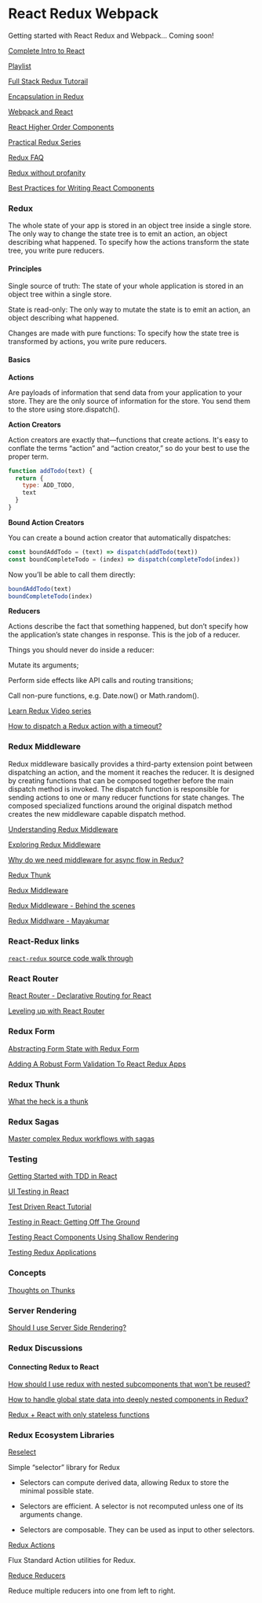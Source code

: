 # React Redux Webpack
Getting started with React Redux and Webpack... Coming soon!

[Complete Intro to React](https://btholt.github.io/complete-intro-to-react/all.html)

[Playlist](https://www.youtube.com/playlist?list=PLQDnxXqV213JJFtDaG0aE9vqvp6Wm7nBg)

[Full Stack Redux Tutorail](http://teropa.info/blog/2015/09/10/full-stack-redux-tutorial.html)

[Encapsulation in Redux](http://blog.javascripting.com/2016/02/02/encapsulation-in-redux/)

[Webpack and React](http://survivejs.com/webpack_react/introduction/)

[React Higher Order Components](http://www.darul.io/post/2016-01-05_react-higher-order-components)

[Practical Redux Series](http://blog.isquaredsoftware.com/series/practical-redux/)

[Redux FAQ](http://redux.js.org/docs/FAQ.html)

[Redux without profanity](https://tonyhb.gitbooks.io/redux-without-profanity/content/architecture.html)

[Best Practices for Writing React Components](https://medium.com/code-life/our-best-practices-for-writing-react-components-dec3eb5c3fc8)

### Redux

The whole state of your app is stored in an object tree inside a single store.
The only way to change the state tree is to emit an action, an object describing what happened.
To specify how the actions transform the state tree, you write pure reducers.

#### Principles

Single source of truth: The state of your whole application is stored in an object tree within a single store.

State is read-only: The only way to mutate the state is to emit an action, an object describing what happened.

Changes are made with pure functions: To specify how the state tree is transformed by actions, you write pure reducers.

#### Basics

**Actions** 

Are payloads of information that send data from your application to your store. They are the only source of information for the store. You send them to the store using store.dispatch().

**Action Creators**

Action creators are exactly that—functions that create actions. It's easy to conflate the terms “action” and “action creator,” so do your best to use the proper term.

```javascript
function addTodo(text) {
  return {
    type: ADD_TODO,
    text
  }
}
```

**Bound Action Creators**

You can create a bound action creator that automatically dispatches:

```javascript
const boundAddTodo = (text) => dispatch(addTodo(text))
const boundCompleteTodo = (index) => dispatch(completeTodo(index))
```

Now you’ll be able to call them directly:

```javascript
boundAddTodo(text)
boundCompleteTodo(index)
```

**Reducers**

Actions describe the fact that something happened, but don’t specify how the application’s state changes in response. This is the job of a reducer.

Things you should never do inside a reducer:

Mutate its arguments;

Perform side effects like API calls and routing transitions;

Call non-pure functions, e.g. Date.now() or Math.random().


[Learn Redux Video series](https://learnredux.com/)

[How to dispatch a Redux action with a timeout?](http://stackoverflow.com/questions/34570758/why-do-we-need-middleware-for-async-flow-in-redux)

###  Redux Middleware

Redux middleware basically provides a third-party extension point between dispatching an action, and the moment it reaches the reducer. It is designed by creating functions that can be composed together before the main dispatch method is invoked. The dispatch function is responsible for sending actions to one or many reducer functions for state changes. The composed specialized functions around the original dispatch method creates the new middleware capable dispatch method.

[Understanding Redux Middleware](https://medium.com/@meagle/understanding-87566abcfb7a#.yrivjv7ma)

[Exploring Redux Middleware](http://blog.krawaller.se/posts/exploring-redux-middleware/)

[Why do we need middleware for async flow in Redux?](http://stackoverflow.com/questions/34570758/why-do-we-need-middleware-for-async-flow-in-redux)

[Redux Thunk](http://nojaf.com/2015/12/06/redux-thunk/)

[Redux Middleware](http://jonnyreeves.co.uk/2016/redux-middleware/)

[Redux Middleware - Behind the scenes](http://briantroncone.com/?p=529)

[Redux Middlware - Mayakumar](https://vmayakumar.wordpress.com/2016/12/27/redux-middleware/)

### React-Redux links

[`react-redux` source code walk through](https://www.youtube.com/watch?v=VJ38wSFbM3A)

### React Router

[React Router - Declarative Routing for React](https://react-router.now.sh/)

[Leveling up with React Router](https://css-tricks.com/learning-react-router/)

### Redux Form

[Abstracting Form State with Redux Form](https://www.youtube.com/watch?v=eDTi7lYR1VU)

[Adding A Robust Form Validation To React Redux Apps](https://medium.com/@rajaraodv/adding-a-robust-form-validation-to-react-redux-apps-616ca240c124#.6cfwgnhs6)

### Redux Thunk

[What the heck is a thunk](https://daveceddia.com/what-is-a-thunk/)

### Redux Sagas

[Master complex Redux workflows with sagas](http://konkle.us/master-complex-redux-workflows-with-sagas/)

### Testing

[Getting Started with TDD in React](https://semaphoreci.com/community/tutorials/getting-started-with-tdd-in-react)

[UI Testing in React](https://voice.kadira.io/ui-testing-in-react-74fd90a5d58b#.qdkc78scl)

[Test Driven React Tutorial](http://spencerdixon.com/blog/test-driven-react-tutorial.html)

[Testing in React: Getting Off The Ground](https://medium.com/javascript-inside/testing-in-react-getting-off-the-ground-5f569f3088a#.u7mn8bihu)

[Testing React Components Using Shallow Rendering](http://www.randomjavascript.com/2016/01/testing-react-components-using-testing.html)

[Testing Redux Applications](http://randycoulman.com/blog/2016/03/15/testing-redux-applications/)

### Concepts

[Thoughts on Thunks](https://blog.getify.com/thoughts-on-thunks/)

### Server Rendering

[Should I use Server Side Rendering?](http://andrewhfarmer.com/server-side-render/)

### Redux Discussions

#### Connecting Redux to React

[How should I use redux with nested subcomponents that won't be reused?](http://stackoverflow.com/questions/34425741/how-should-i-use-redux-with-nested-subcomponents-that-wont-be-reused)

[How to handle global state data into deeply nested components in Redux?](http://stackoverflow.com/questions/34299460/how-to-handle-global-state-data-into-deeply-nested-components-in-redux)

[Redux + React with only stateless functions](https://github.com/reactjs/redux/issues/1176#issuecomment-167015145)

### Redux Ecosystem Libraries

[Reselect](https://github.com/reactjs/reselect)

Simple “selector” library for Redux

* Selectors can compute derived data, allowing Redux to store the minimal possible state.

* Selectors are efficient. A selector is not recomputed unless one of its arguments change.

* Selectors are composable. They can be used as input to other selectors.

[Redux Actions](https://github.com/acdlite/redux-actions)

Flux Standard Action utilities for Redux.

[Reduce Reducers](https://github.com/acdlite/reduce-reducers)

Reduce multiple reducers into one from left to right.

